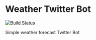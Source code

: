 # Weather Twitter Bot

[![Build Status](https://travis-ci.org/gvnn/weather-twitter-bot.svg)](https://travis-ci.org/gvnn/weather-twitter-bot)

Simple weather forecast Twitter Bot
